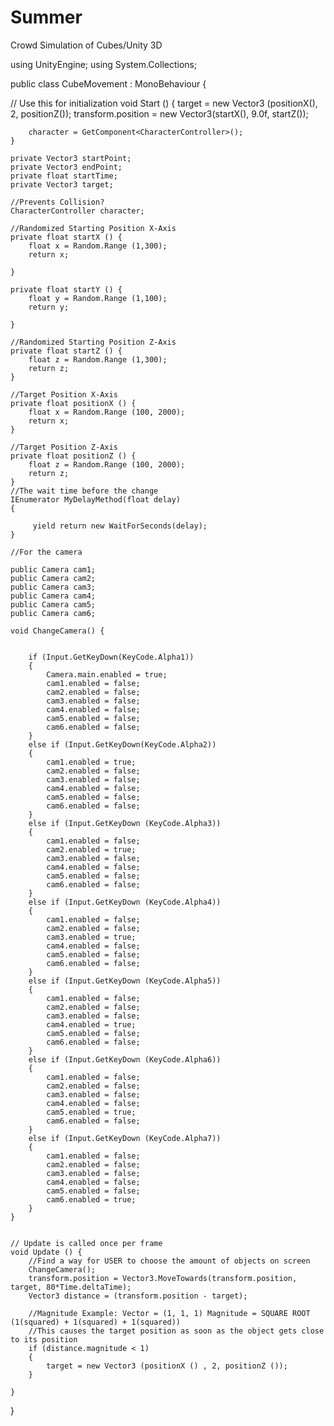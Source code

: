 Summer
======

Crowd Simulation of Cubes/Unity 3D

using UnityEngine;
using System.Collections;

public class CubeMovement : MonoBehaviour {

  // Use this for initialization
	void Start () {
		target =  new Vector3 (positionX(), 2, positionZ());
		transform.position = new Vector3(startX(), 9.0f, startZ());
		
		character = GetComponent<CharacterController>();
	}
	
	private Vector3 startPoint;
	private Vector3 endPoint;
	private float startTime;
	private Vector3 target;
	
	//Prevents Collision?
	CharacterController character;
	
	//Randomized Starting Position X-Axis
	private float startX () {
		float x = Random.Range (1,300);
		return x;
		
	}
	
	private float startY () {
		float y = Random.Range (1,100);
		return y;
		
	}

	//Randomized Starting Position Z-Axis
	private float startZ () {
		float z = Random.Range (1,300);	
		return z;
	}
	
	//Target Position X-Axis
	private float positionX () {
		float x = Random.Range (100, 2000);
		return x;
	}
	
	//Target Position Z-Axis
	private float positionZ () {
		float z = Random.Range (100, 2000);
		return z;
	}
	//The wait time before the change
	IEnumerator MyDelayMethod(float delay)
	{
    	
   		 yield return new WaitForSeconds(delay); 
	}
	
	//For the camera
	
	public Camera cam1;
	public Camera cam2;
	public Camera cam3;
	public Camera cam4;
	public Camera cam5;
	public Camera cam6;

	void ChangeCamera() {
		
		
		if (Input.GetKeyDown(KeyCode.Alpha1))
		{
			Camera.main.enabled = true;
			cam1.enabled = false;
			cam2.enabled = false;
			cam3.enabled = false;
			cam4.enabled = false;
			cam5.enabled = false;
			cam6.enabled = false;
		}
		else if (Input.GetKeyDown(KeyCode.Alpha2))
		{
			cam1.enabled = true;
			cam2.enabled = false;
			cam3.enabled = false;
			cam4.enabled = false;
			cam5.enabled = false;
			cam6.enabled = false;
		}
		else if (Input.GetKeyDown (KeyCode.Alpha3))
		{
			cam1.enabled = false;
			cam2.enabled = true;
			cam3.enabled = false;
			cam4.enabled = false;
			cam5.enabled = false;
			cam6.enabled = false;
		}
		else if (Input.GetKeyDown (KeyCode.Alpha4))
		{
			cam1.enabled = false;
			cam2.enabled = false;
			cam3.enabled = true;
			cam4.enabled = false;
			cam5.enabled = false;
			cam6.enabled = false;
		}
		else if (Input.GetKeyDown (KeyCode.Alpha5))
		{
			cam1.enabled = false;
			cam2.enabled = false;
			cam3.enabled = false;
			cam4.enabled = true;
			cam5.enabled = false;
			cam6.enabled = false;
		}
		else if (Input.GetKeyDown (KeyCode.Alpha6))
		{
			cam1.enabled = false;
			cam2.enabled = false;
			cam3.enabled = false;
			cam4.enabled = false;
			cam5.enabled = true;
			cam6.enabled = false;
		}
		else if (Input.GetKeyDown (KeyCode.Alpha7))
		{
			cam1.enabled = false;
			cam2.enabled = false;
			cam3.enabled = false;
			cam4.enabled = false;
			cam5.enabled = false;
			cam6.enabled = true;
		}	
	} 
	
	
	// Update is called once per frame
	void Update () {
		//Find a way for USER to choose the amount of objects on screen
		ChangeCamera();
		transform.position = Vector3.MoveTowards(transform.position, target, 80*Time.deltaTime);
		Vector3 distance = (transform.position - target);
			
		//Magnitude Example: Vector = (1, 1, 1) Magnitude = SQUARE ROOT (1(squared) + 1(squared) + 1(squared))
		//This causes the target position as soon as the object gets close to its position
		if (distance.magnitude < 1)
		{
			target = new Vector3 (positionX () , 2, positionZ ());
		}
		
	}
	
}
